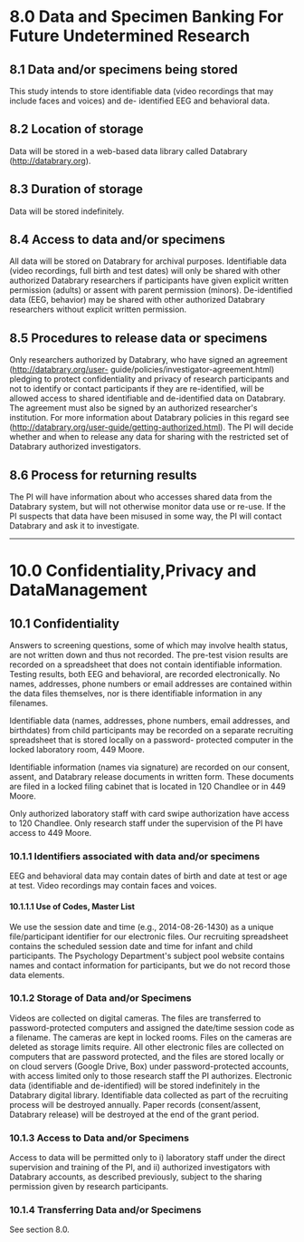 # 8.0 Data and Specimen Banking For Future Undetermined Research

## 8.1 Data and/or specimens being stored

This study intends to store identifiable data (video recordings that may include faces and voices) and de- identified EEG and behavioral data.

## 8.2 Location of storage

Data will be stored in a web-based data library called Databrary (http://databrary.org).

## 8.3 Duration of storage

Data will be stored indefinitely.

## 8.4 Access to data and/or specimens

All data will be stored on Databrary for archival purposes. Identifiable data (video recordings, full birth and test dates) will only be shared with other authorized Databrary researchers if participants have given explicit written permission (adults) or assent with parent permission (minors). De-identified data (EEG, behavior) may be shared with other authorized Databrary researchers without explicit written permission.

## 8.5 Procedures to release data or specimens

Only researchers authorized by Databrary, who have signed an agreement (http://databrary.org/user- guide/policies/investigator-agreement.html) pledging to protect confidentiality and privacy of research participants and not to identify or contact participants if they are re-identified, will be allowed access to shared identifiable and de-identified data on Databrary. The agreement must also be signed by an authorized researcher's institution. For more information about Databrary policies in this regard see (http://databrary.org/user-guide/getting-authorized.html).
The PI will decide whether and when to release any data for sharing with the restricted set of Databrary authorized investigators.

## 8.6 Process for returning results

The PI will have information about who accesses shared data from the Databrary system, but will not otherwise monitor data use or re-use. If the PI suspects that data have been misused in some way, the PI will contact Databrary and ask it to investigate.

----

# 10.0 Confidentiality,Privacy and DataManagement

## 10.1 Confidentiality

Answers to screening questions, some of which may involve health status, are not written down and thus not recorded. The pre-test vision results are recorded on a spreadsheet that does not contain identifiable information. Testing results, both EEG and behavioral, are recorded electronically. No names, addresses, phone numbers or email addresses are contained within the data files themselves, nor is there identifiable information in any filenames.

Identifiable data (names, addresses, phone numbers, email addresses, and birthdates) from child participants may be recorded on a separate recruiting spreadsheet that is stored locally on a password- protected computer in the locked laboratory room, 449 Moore.

Identifiable information (names via signature) are recorded on our consent, assent, and Databrary release documents in written form. These documents are filed in a locked filing cabinet that is located in 120 Chandlee or in 449 Moore.

Only authorized laboratory staff with card swipe authorization have access to 120 Chandlee. Only research staff under the supervision of the PI have access to 449 Moore.

### 10.1.1 Identifiers associated with data and/or specimens

EEG and behavioral data may contain dates of birth and date at test or age at test. Video recordings may contain faces and voices.

#### 10.1.1.1 Use of Codes, Master List

We use the session date and time (e.g., 2014-08-26-1430) as a unique file/participant identifier for our electronic files. Our recruiting spreadsheet contains the scheduled session date and time for infant and child participants.
The Psychology Department's subject pool website contains names and contact information for participants, but we do not record those data elements.

### 10.1.2 Storage of Data and/or Specimens

Videos are collected on digital cameras. The files are transferred to password-protected computers and assigned the date/time session code as a filename. The cameras are kept in locked rooms. Files on the cameras are deleted as storage limits require. All other electronic files are collected on computers that are password protected, and the files are stored locally or on cloud servers (Google Drive, Box) under password-protected accounts, with access limited only to those research staff the PI authorizes. Electronic data (identifiable and de-identified) will be stored indefinitely in the Databrary digital library. Identifiable data collected as part of the recruiting process will be destroyed annually. Paper records (consent/assent, Databrary release) will be destroyed at the end of the grant period.

### 10.1.3 Access to Data and/or Specimens

Access to data will be permitted only to i) laboratory staff under the direct supervision and training of the PI, and ii) authorized investigators with Databrary accounts, as described previously, subject to the sharing permission given by research participants.

### 10.1.4 Transferring Data and/or Specimens

See section 8.0.
